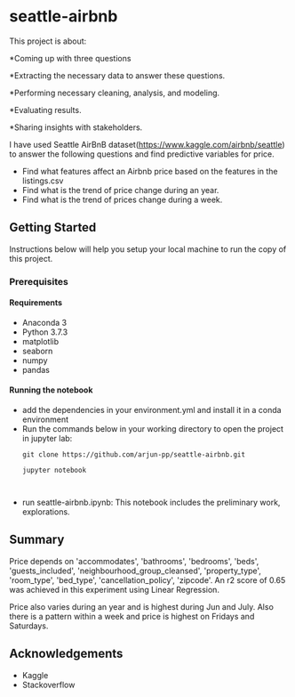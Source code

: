 # seattle-airbnb


This project is about:

*Coming up with three questions

*Extracting the necessary data to answer these questions.

*Performing necessary cleaning, analysis, and modeling.

*Evaluating results.

*Sharing insights with stakeholders.

I have used Seattle AirBnB dataset(https://www.kaggle.com/airbnb/seattle) to answer the following questions and find predictive variables for price.
  - Find what features affect an Airbnb price based on the features in the listings.csv
  - Find what is the trend of price change during an year.
  - Find what is the trend of prices change during a week.


## Getting Started

Instructions below will help you setup your local machine to run the copy of this project.

### Prerequisites

####  Requirements

  - Anaconda 3
  - Python 3.7.3
  - matplotlib 
  - seaborn 
  - numpy 
  - pandas
  


#### Running the notebook

  - add the dependencies in your environment.yml and install it in a conda environment
  - Run the commands below in your working directory to open the project in jupyter lab:
    ```
    git clone https://github.com/arjun-pp/seattle-airbnb.git
    
    jupyter notebook 
    
   
    ```
  - run seattle-airbnb.ipynb: This notebook includes the preliminary work, explorations.
  
## Summary
Price depends on 'accommodates', 'bathrooms', 'bedrooms', 'beds', 'guests_included', 'neighbourhood_group_cleansed', 'property_type', 'room_type', 'bed_type', 'cancellation_policy', 'zipcode'. An r2 score of 0.65 was achieved in this experiment using Linear Regression.

Price also varies during an year and is highest during Jun and July. Also there is a pattern within a week and price is highest on Fridays and Saturdays. 

## Acknowledgements

* Kaggle
* Stackoverflow
